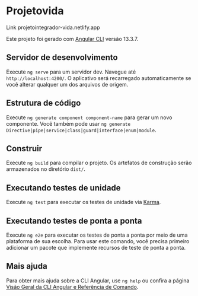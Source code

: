 # Projetovida

Link
projetointegrador-vida.netlify.app

Este projeto foi gerado com [Angular CLI](https://github.com/angular/angular-cli) versão 13.3.7.

## Servidor de desenvolvimento

Execute `ng serve` para um servidor dev. Navegue até `http://localhost:4200/`. O aplicativo será recarregado automaticamente se você alterar qualquer um dos 
arquivos de origem.

## Estrutura de código

Execute `ng generate component component-name` para gerar um novo componente. 
Você também pode usar `ng generate Directive|pipe|service|class|guard|interface|enum|module`.

## Construir

Execute `ng build` para compilar o projeto. Os artefatos de construção serão armazenados no diretório `dist/`.

## Executando testes de unidade

Execute `ng test` para executar os testes de unidade via [Karma](https://karma-runner.github.io).

## Executando testes de ponta a ponta

Execute `ng e2e` para executar os testes de ponta a ponta por meio de uma plataforma de sua escolha. Para usar este comando, 
você precisa primeiro adicionar um pacote que implemente recursos de teste de ponta a ponta.

## Mais ajuda

Para obter mais ajuda sobre a CLI Angular, use `ng help` ou confira a página [Visão Geral da CLI Angular e Referência de Comando](https://angular.io/cli).
